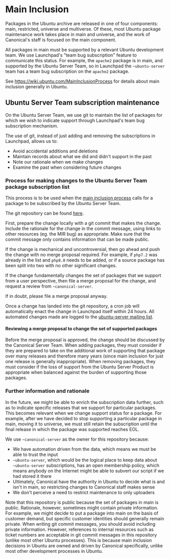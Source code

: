 Main Inclusion
==============

Packages in the Ubuntu archive are released in one of four components: main, restricted, universe and multiverse. Of these, most Ubuntu package maintenance work takes place in main and universe, and the work of Canonical's staff is focused on the main component.

All packages in main must be supported by a relevant Ubuntu development team. We use Launchpad's "team bug subscription" feature to communicate this status. For example, the `apache2` package is in main, and supported by the Ubuntu Server Team, so in Launchpad the `~ubuntu-server` team has a team bug subscription on the `apache2` package.

See https://wiki.ubuntu.com/MainInclusionProcess for details about main inclusion generally in Ubuntu.

Ubuntu Server Team subscription maintenance
-------------------------------------------

On the Ubuntu Server Team, we use git to maintain the list of packages for which we wish to indicate support through Launchpad's team bug subscription mechanism.

The use of git, instead of just adding and removing the subscriptions in Launchpad, allows us to:

 * Avoid accidental additions and deletions
 * Maintain records about what we did and didn't support in the past
 * Note our rationale when we make changes
 * Examine the past when considering future changes

### Process for making changes to the Ubuntu Server Team package subscription list

This process is to be used when the [main inclusion process](https://wiki.ubuntu.com/MainInclusionProcess) calls for a package to be subscribed by the Ubuntu Server Team.

The git repository can be found [here](https://git.launchpad.net/~canonical-server/+git/team-subscriptions).

First, prepare the change locally with a git commit that makes the change. Include the rationale for the change in the commit message, using links to other resources (eg. the MIR bug) as appropriate. Make sure that the commit message only contains information that can be made public.

If the change is mechanical and uncontroversial, then go ahead and push the change with no merge proposal required. For example, if `php7.2` was already in the list and `php8.0` needs to be added, or if a source package has been split into two with no other significant changes.

If the change fundamentally changes the set of packages that we support from a user perspective, then file a merge proposal for the change, and request a review from `~canonical-server`.

If in doubt, please file a merge proposal anyway.

Once a change has landed into the git repository, a cron job will automatically enact the change in Launchpad itself within 24 hours. All automated changes made are logged to the [ubuntu-server mailing list](https://lists.ubuntu.com/mailman/listinfo/ubuntu-server).

#### Reviewing a merge proposal to change the set of supported packages

Before the merge proposal is approved, the change should be discussed by the Canonical Server Team. When adding packages, they must consider if they are prepared to take on the additional work of supporting that package over many releases and therefore many years (since main inclusion for just one release is generally inappropriate). When removing packages, they must consider if the loss of support from the Ubuntu Server Product is appropriate when balanced against the burden of supporting those packages.

### Further information and rationale

In the future, we might be able to enrich the subscription data further, such as to indicate specific releases that we support for particular packages. This becomes relevant when we change support status for a package. For example, after we have decided to stop supporting a particular package in main, moving it to universe, we must still retain the subscription until the final release in which the package was supported reaches EOL.

We use `~canonical-server` as the owner for this repository because:

 * We have automation driven from the data, which means we must be able to trust the input
 * `~ubuntu-server`, which would be the logical place to keep data about `~ubuntu-server` subscriptions, has an open membership policy, which means anybody on the Internet might be able to subvert our script if we had stored it there
 * Ultimately, Canonical have the authority in Ubuntu to decide what is and isn't in main, so restricting changes to Canonical staff makes sense
 * We don't perceive a need to restrict maintenance to only uploaders

Note that this repository is public because the set of packages in main is public. Rationale, however, sometimes might contain private information. For example, we might decide to put a package into main on the basis of customer demand, but specific customer identities should generally remain private. When writing git commit messages, you should avoid including private information. However, references to internal resources such as ticket numbers are acceptable in git commit messages in this repository (unlike most other Ubuntu processes). This is because main inclusion decisions in Ubuntu are owned and driven by Canonical specifically, unlike most other development processes in Ubuntu.
